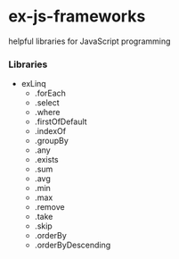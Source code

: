 # ex-js-frameworks
helpful libraries for JavaScript programming


### Libraries

 - exLinq
	 - .forEach
	 - .select
	 - .where
	 - .firstOfDefault
	 - .indexOf
	 - .groupBy
	 - .any
	 - .exists
	 - .sum
	 - .avg
	 - .min
	 - .max
	 - .remove
	 - .take
	 - .skip
	 - .orderBy
	 - .orderByDescending
